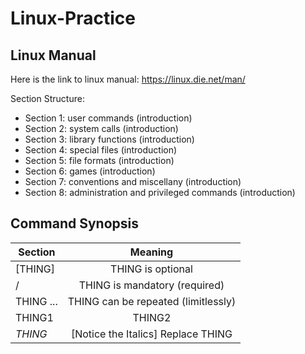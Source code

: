 # Linux-Practice

## Linux Manual

Here is the link to linux manual: https://linux.die.net/man/

Section Structure:
* Section 1: user commands (introduction)
* Section 2: system calls (introduction)
* Section 3: library functions (introduction)
* Section 4: special files (introduction)
* Section 5: file formats (introduction)
* Section 6: games (introduction)
* Section 7: conventions and miscellany (introduction)
* Section 8: administration and privileged commands (introduction)

## Command Synopsis
|  Section | Meaning                                |
| ------------- |:-------------:| 
|[THING]   |  THING is optional                       |
| /<THING/>   |  THING is mandatory (required)          |
|THING ...  | THING can be repeated (limitlessly) |
|THING1 | THING2  | Use THING1 OR THING2. Not Both|
|*THING* | [Notice the Italics] Replace THING       |